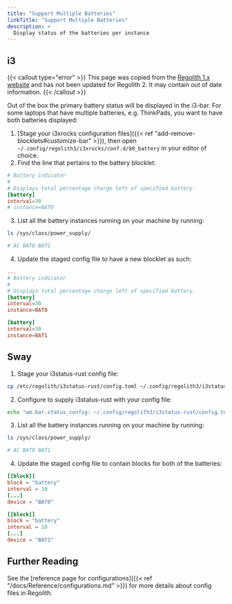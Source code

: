 ```yaml
---
title: "Support Multiple Batteries"
linkTitle: "Support Multiple Batteries"
description: >
  Display status of the batteries per instance
---
```


## i3
{{< callout type="error" >}}
This page was copied from the [Regolith 1.x website](https://regolith-linux.org) and has not been updated for Regolith 2.  It may contain out of date information.
{{< /callout >}}

Out of the box the primary battery status will be displayed in the i3-bar. For some laptops that have multiple batteries, e.g. ThinkPads, you want to have both batteries displayed:

1. [Stage your i3xrocks configuration files]({{< ref "add-remove-blocklets#customize-bar" >}}), then open `~/.config/regolith3/i3xrocks/conf.d/80_battery` in your editor of choice.
2. Find the line that pertains to the battery blocklet:

```toml {filename="~/.config/regolith3/i3xrocks/conf.d/80_battery"}
# Battery indicator
#
# Displays total percentage charge left of specified battery.
[battery]
interval=30
# instance=BAT0
```

3. List all the battery instances running on your machine by running:

```sh
ls /sys/class/power_supply/

# AC BAT0 BAT1
```

4. Update the staged config file to have a new blocklet as such:

```toml {filename="~/.config/regolith3/i3xrocks/conf.d/80_battery"}
...
# Battery indicator
#
# Displays total percentage charge left of specified battery.
[battery]
interval=30
instance=BAT0

[battery]
interval=30
instance=BAT1
```

## Sway

1. Stage your i3status-rust config file:
```bash
cp /etc/regolith/i3status-rust/config.toml ~/.config/regolith3/i3status-rust/config.toml
```

2. Configure to supply i3status-rust with your config file:
```bash
echo "wm.bar.status_config: ~/.config/regolith3/i3status-rust/config.toml" >> ~/.config/regolith3/Xresources
```

3. List all the battery instances running on your machine by running:

```bash
ls /sys/class/power_supply/

# AC BAT0 BAT1
```

4. Update the staged config file to contain blocks for both of the batteries:

```toml {filename="~/.config/regolith3/i3xrocks/conf.d/80_battery"}
[[block]]
block = "battery"
interval = 10
[...]
device = "BAT0"

[[block]]
block = "battery"
interval = 10
[...]
device = "BAT1"
```

## Further Reading

See the [reference page for configurations]({{< ref "/docs/Reference/configurations.md" >}}) for more details about config files in Regolith.
